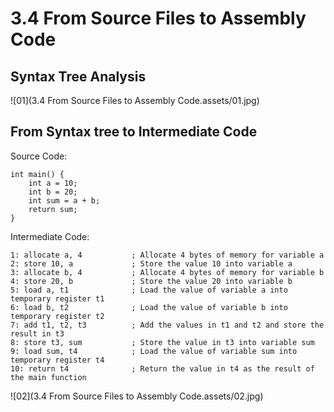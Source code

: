 # 3.4 From Source Files to Assembly Code

## Syntax Tree Analysis

![01](3.4 From Source Files to Assembly Code.assets/01.jpg)

## From Syntax tree to Intermediate Code

Source Code:

```
int main() {
    int a = 10;
    int b = 20;
    int sum = a + b;
    return sum;
}
```

Intermediate Code:

```
1: allocate a, 4           ; Allocate 4 bytes of memory for variable a
2: store 10, a             ; Store the value 10 into variable a
3: allocate b, 4           ; Allocate 4 bytes of memory for variable b
4: store 20, b             ; Store the value 20 into variable b
5: load a, t1              ; Load the value of variable a into temporary register t1
6: load b, t2              ; Load the value of variable b into temporary register t2
7: add t1, t2, t3          ; Add the values in t1 and t2 and store the result in t3
8: store t3, sum           ; Store the value in t3 into variable sum
9: load sum, t4            ; Load the value of variable sum into temporary register t4
10: return t4              ; Return the value in t4 as the result of the main function
```

![02](3.4 From Source Files to Assembly Code.assets/02.jpg)